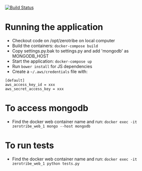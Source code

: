 [![Build Status](https://travis-ci.com/jorge-3/zerotribe.svg?token=CpgTPHGMFe4PoRnkeQqo&branch=master)](https://travis-ci.com/jorge-3/zerotribe)

# Running the application

- Checkout code on /opt/zerotribe on local computer
- Build the containers: ```docker-compose build```
- Copy settings.py.bak to settings.py and add 'mongodb' as MONGODB_HOST
- Start the application: ```docker-compose up```
- Run ```bower install``` for JS dependencies
- Create a ```~/.aws/credentials``` file with:
```
[default]
aws_access_key_id = xxx
aws_secret_access_key = xxx
```

# To access mongodb
- Find the docker web container name and run: ```docker exec -it zerotribe_web_1 mongo --host mongodb```

# To run tests
- Find the docker web container name and run: ```docker exec -it zerotribe_web_1 python tests.py```
